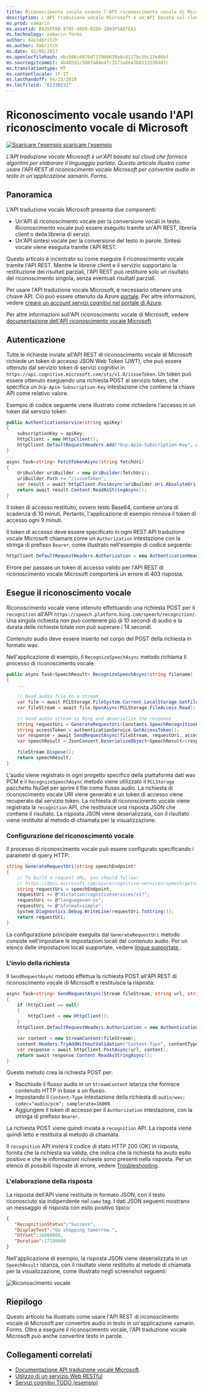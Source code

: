 ```yaml
---
title: Riconoscimento vocale usando l'API riconoscimento vocale di Microsoft
description: L'API traduzione vocale Microsoft è un'API basata sul cloud che fornisce algoritmi per elaborare il linguaggio parlato. Questo articolo illustra come usare l'API REST di riconoscimento vocale Microsoft per convertire audio in testo in un'applicazione xamarin. Forms.
ms.prod: xamarin
ms.assetid: B435FF6B-8785-48D9-B2D9-1893F5A87EA1
ms.technology: xamarin-forms
author: davidbritch
ms.author: dabritch
ms.date: 02/08/2017
ms.openlocfilehash: dbcb86c6076d717966639a8c6117bc59c17e86bf
ms.sourcegitcommit: 4b402d1c508fa84e4fc3171a6e43b811323948fc
ms.translationtype: MT
ms.contentlocale: it-IT
ms.lasthandoff: 04/23/2019
ms.locfileid: "61330231"
---
```

# <a name="speech-recognition-using-the-microsoft-speech-api"></a>Riconoscimento vocale usando l'API riconoscimento vocale di Microsoft

[![Scaricare l'esempio](~/media/shared/download.png) scaricare l'esempio](https://developer.xamarin.com/samples/xamarin-forms/WebServices/TodoCognitiveServices/)

_L'API traduzione vocale Microsoft è un'API basata sul cloud che fornisce algoritmi per elaborare il linguaggio parlato. Questo articolo illustra come usare l'API REST di riconoscimento vocale Microsoft per convertire audio in testo in un'applicazione xamarin. Forms._

## <a name="overview"></a>Panoramica

L'API traduzione vocale Microsoft presenta due componenti:

- Un'API di riconoscimento vocale per la conversione vocali in testo. Riconoscimento vocale può essere eseguito tramite un'API REST, libreria client o della libreria di servizi.
- Un'API sintesi vocale per la conversione del testo in parole. Sintesi vocale viene eseguita tramite l'API REST.

Questo articolo è incentrato su come eseguire il riconoscimento vocale tramite l'API REST. Mentre le librerie client e il servizio supportano la restituzione dei risultati parziali, l'API REST può restituire solo un risultato del riconoscimento singola, senza eventuali risultati parziali.

Per usare l'API traduzione vocale Microsoft, è necessario ottenere una chiave API. Ciò può essere ottenuto da Azure [portale](https://portal.azure.com/). Per altre informazioni, vedere [creare un account servizi cognitivi nel portale di Azure](/azure/cognitive-services/cognitive-services-apis-create-account).

Per altre informazioni sull'API riconoscimento vocale di Microsoft, vedere [documentazione dell'API riconoscimento vocale Microsoft](/azure/cognitive-services/speech/home/).

## <a name="authentication"></a>Autenticazione

Tutte le richieste inviate all'API REST di riconoscimento vocale di Microsoft richiede un token di accesso JSON Web Token (JWT), che può essere ottenuto dal servizio token di servizi cognitivi in `https://api.cognitive.microsoft.com/sts/v1.0/issueToken`. Un token può essere ottenuto eseguendo una richiesta POST al servizio token, che specifica un `Ocp-Apim-Subscription-Key` intestazione che contiene la chiave API come relativo valore.

Esempio di codice seguente viene illustrato come richiedere l'accesso in un token dal servizio token:

```csharp
public AuthenticationService(string apiKey)
{
    subscriptionKey = apiKey;
    httpClient = new HttpClient();
    httpClient.DefaultRequestHeaders.Add("Ocp-Apim-Subscription-Key", apiKey);
}
...
async Task<string> FetchTokenAsync(string fetchUri)
{
    UriBuilder uriBuilder = new UriBuilder(fetchUri);
    uriBuilder.Path += "/issueToken";
    var result = await httpClient.PostAsync(uriBuilder.Uri.AbsoluteUri, null);
    return await result.Content.ReadAsStringAsync();
}
```

Il token di accesso restituito, ovvero testo Base64, contiene un'ora di scadenza di 10 minuti. Pertanto, l'applicazione di esempio rinnova il token di accesso ogni 9 minuti.

Il token di accesso deve essere specificato in ogni REST API traduzione vocale Microsoft chiamare come un `Authorization` intestazione con la stringa di prefisso `Bearer`, come illustrato nell'esempio di codice seguente:

```csharp
httpClient.DefaultRequestHeaders.Authorization = new AuthenticationHeaderValue("Bearer", bearerToken);
```

Errore per passare un token di accesso valido per l'API REST di riconoscimento vocale Microsoft comporterà un errore di 403 risposta.

## <a name="performing-speech-recognition"></a>Esegue il riconoscimento vocale

Riconoscimento vocale viene ottenuto effettuando una richiesta POST per il `recognition` all'API `https://speech.platform.bing.com/speech/recognition/`. Una singola richiesta non può contenere più di 10 secondi di audio e la durata delle richieste totale non può superare i 14 secondi.

Contenuto audio deve essere inserito nel corpo del POST della richiesta in formato wav.

Nell'applicazione di esempio, il `RecognizeSpeechAsync` metodo richiama il processo di riconoscimento vocale:

```csharp
public async Task<SpeechResult> RecognizeSpeechAsync(string filename)
{
    ...

    // Read audio file to a stream
    var file = await PCLStorage.FileSystem.Current.LocalStorage.GetFileAsync(filename);
    var fileStream = await file.OpenAsync(PCLStorage.FileAccess.Read);

    // Send audio stream to Bing and deserialize the response
    string requestUri = GenerateRequestUri(Constants.SpeechRecognitionEndpoint);
    string accessToken = authenticationService.GetAccessToken();
    var response = await SendRequestAsync(fileStream, requestUri, accessToken, Constants.AudioContentType);
    var speechResult = JsonConvert.DeserializeObject<SpeechResult>(response);

    fileStream.Dispose();
    return speechResult;
}
```

L'audio viene registrato in ogni progetto specifico della piattaforma dati wav PCM e il `RecognizeSpeechAsync` metodo viene utilizzato il `PCLStorage` pacchetto NuGet per aprire il file come flusso audio. La richiesta di riconoscimento vocale URI viene generato e un token di accesso viene recuperato dal servizio token. La richiesta di riconoscimento vocale viene registrata la `recognition` API, che restituisce una risposta JSON che contiene il risultato. La risposta JSON viene deserializzata, con il risultato viene restituito al metodo di chiamata per la visualizzazione.

### <a name="configuring-speech-recognition"></a>Configurazione del riconoscimento vocale

Il processo di riconoscimento vocale può essere configurato specificando i parametri di query HTTP:

```csharp
string GenerateRequestUri(string speechEndpoint)
{
    // To build a request URL, you should follow:
    // https://docs.microsoft.com/azure/cognitive-services/speech/getstarted/getstartedrest
    string requestUri = speechEndpoint;
    requestUri += @"dictation/cognitiveservices/v1?";
    requestUri += @"language=en-us";
    requestUri += @"&format=simple";
    System.Diagnostics.Debug.WriteLine(requestUri.ToString());
    return requestUri;
}
```

La configurazione principale eseguita dal `GenerateRequestUri` metodo consiste nell'impostare le impostazioni locali del contenuto audio. Per un elenco delle impostazioni locali supportate, vedere [lingue supportate ](/azure/cognitive-services/speech/api-reference-rest/supportedlanguages/).

### <a name="sending-the-request"></a>L'invio della richiesta

Il `SendRequestAsync` metodo effettua la richiesta POST all'API REST di riconoscimento vocale di Microsoft e restituisce la risposta:

```csharp
async Task<string> SendRequestAsync(Stream fileStream, string url, string bearerToken, string contentType)
{
    if (httpClient == null)
    {
        httpClient = new HttpClient();
    }
    httpClient.DefaultRequestHeaders.Authorization = new AuthenticationHeaderValue("Bearer", bearerToken);

    var content = new StreamContent(fileStream);
    content.Headers.TryAddWithoutValidation("Content-Type", contentType);
    var response = await httpClient.PostAsync(url, content);
    return await response.Content.ReadAsStringAsync();
}
```

Questo metodo crea la richiesta POST per:

- Racchiude il flusso audio in un `StreamContent` istanza che fornisce contenuto HTTP in base a un flusso.
- Impostando il `Content-Type` intestazione della richiesta di `audio/wav; codec="audio/pcm"; samplerate=16000`.
- Aggiungere il token di accesso per il `Authorization` intestazione, con la stringa di prefisso `Bearer`.

La richiesta POST viene quindi inviata a `recognition` API. La risposta viene quindi letto e restituita al metodo di chiamata.

Il `recognition` API invierà il codice di stato HTTP 200 (OK) in risposta, fornita che la richiesta sia valida, che indica che la richiesta ha avuto esito positivo e che le informazioni richieste sono presenti nella risposta. Per un elenco di possibili risposte di errore, vedere [Troubleshooting](/azure/cognitive-services/speech/troubleshooting).

### <a name="processing-the-response"></a>L'elaborazione della risposta

La risposta dell'API viene restituita in formato JSON, con il testo riconosciuto sia indipendente nel `name` tag. I dati JSON seguenti mostrano un messaggio di risposta con esito positivo tipico:

```json
{  
   "RecognitionStatus":"Success",
   "DisplayText":"Go shopping tomorrow.",
   "Offset":16000000,
   "Duration":17100000
}
```

Nell'applicazione di esempio, la risposta JSON viene deserializzata in un `SpeechResult` istanza, con il risultato viene restituito al metodo di chiamata per la visualizzazione, come illustrato negli screenshot seguenti:

![](speech-recognition-images/speech-recognition.png "Riconoscimento vocale")

## <a name="summary"></a>Riepilogo

Questo articolo ha illustrato come usare l'API REST di riconoscimento vocale di Microsoft per convertire audio in testo in un'applicazione xamarin. Forms. Oltre a eseguire il riconoscimento vocale, l'API traduzione vocale Microsoft può anche convertire testo in parole.

## <a name="related-links"></a>Collegamenti correlati

- [Documentazione API traduzione vocale Microsoft](/azure/cognitive-services/speech/home/).
- [Utilizzo di un servizio Web RESTful](~/xamarin-forms/data-cloud/consuming/rest.md)
- [Servizi cognitivi TODO (esempio)](https://developer.xamarin.com/samples/xamarin-forms/WebServices/TodoCognitiveServices/)
